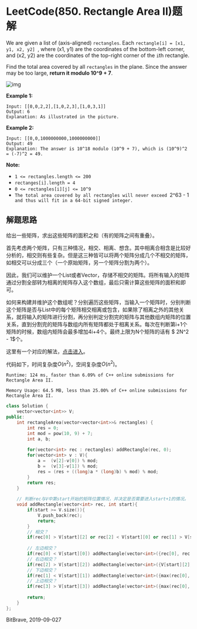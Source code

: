 # LeetCode(850. Rectangle Area II)题解

We are given a list of (axis-aligned) `rectangles`.  Each `rectangle[i] = [x1, y1, x2, y2] `, where (x1, y1) are the coordinates of the bottom-left corner, and (x2, y2) are the coordinates of the top-right corner of the `i`th rectangle.

Find the total area covered by all `rectangles` in the plane.  Since the answer may be too large, **return it modulo 10^9 + 7**.

![img](https://s3-lc-upload.s3.amazonaws.com/uploads/2018/06/06/rectangle_area_ii_pic.png)

**Example 1:**

```
Input: [[0,0,2,2],[1,0,2,3],[1,0,3,1]]
Output: 6
Explanation: As illustrated in the picture.
```

**Example 2:**

```
Input: [[0,0,1000000000,1000000000]]
Output: 49
Explanation: The answer is 10^18 modulo (10^9 + 7), which is (10^9)^2 = (-7)^2 = 49.
```

**Note:**

- `1 <= rectangles.length <= 200`
- `rectanges[i].length = 4`
- `0 <= rectangles[i][j] <= 10^9`
- `The total area covered by all rectangles will never exceed `2^63 - 1` and thus will fit in a 64-bit signed integer.`

## 解题思路

给出一些矩阵，求出这些矩阵的面积之和（有的矩阵之间有重叠）。

首先考虑两个矩阵，只有三种情况，相交、相离、想含。其中相离合相含是比较好分析的，相交则有些复杂。但是这三种皆可以将两个矩阵分成几个不相交的矩阵，如相交可以分成三个（一个原始矩阵，另一个矩阵分割为两个）。

因此，我们可以维护一个List或者Vector，存储不相交的矩阵。将所有输入的矩阵通过分割全部转为相离的矩阵存入这个数组，最后只需计算这些矩阵的面积和即可。

如何来构建并维护这个数组呢？分别遍历这些矩阵，当输入一个矩阵时，分别判断这个矩阵是否与List中的每个矩阵相交相离或包含，如果除了相离之外的其他关系，就将输入的矩阵进行分割，再分别判定分割完的矩阵与其他数组内矩阵的位置关系，直到分割完的矩阵与数组内所有矩阵都处于相离关系。每次在判断第i+1个矩阵的时候，数组内矩阵会最多增加4i+4个。最终上限为N个矩阵的话有 $ 2N^2 - 1$个。

这里有一个对应的解法，[点击进入](https://leetcode.com/problems/rectangle-area-ii/discuss/138028/Clean-Recursive-Solution-Java)。

代码如下，时间复杂度$O(n^2)$，空间复杂度$O(n^2)$。

`Runtime: 124 ms, faster than 6.09% of C++ online submissions for Rectangle Area II.`

`Memory Usage: 64.5 MB, less than 25.00% of C++ online submissions for Rectangle Area II.`

```C++
class Solution {
    vector<vector<int>> V;
public:
    int rectangleArea(vector<vector<int>>& rectangles) {
        int res = 0;
        int mod = pow(10, 9) + 7;
        int a, b;
        
        for(vector<int> rec : rectangles) addRectangle(rec, 0);
        for(vector<int> v : V){
            a =  (v[2]-v[0]) % mod;
            b =  (v[3]-v[1]) % mod;
            res = (res + ((long)a * (long)b) % mod) % mod;  
        } 
        return res;
    }
    
    // 判断rec与V中第start开始的矩阵位置情况，并决定是否需要进入start+1的情况。
    void addRectangle(vector<int> rec, int start){
        if(start >= V.size()){
            V.push_back(rec);
            return;
        }
        // 相交？
        if(rec[0] > V[start][2] or rec[2] < V[start][0] or rec[1] > V[start][3] or rec[3] < V[start][1]) return addRectangle(rec, start + 1);
        
        // 左边相交？
        if(rec[0] < V[start][0]) addRectangle(vector<int>({rec[0], rec[1], V[start][0], rec[3]}), start + 1);
        // 右边相交？
        if(rec[2] > V[start][2]) addRectangle(vector<int>({V[start][2], rec[1], rec[2], rec[3]}), start + 1);
        // 下边相交？
        if(rec[1] < V[start][1]) addRectangle(vector<int>({max(rec[0], V[start][0]), rec[1], min(rec[2], V[start][2]), V[start][1]}), start + 1);
        // 上边相交？
        if(rec[3] > V[start][3]) addRectangle(vector<int>({max(rec[0], V[start][0]), V[start][3], min(rec[2], V[start][2]), rec[3]}), start + 1);
        
        return;
    }
};
```

BitBrave, 2019-09-027
